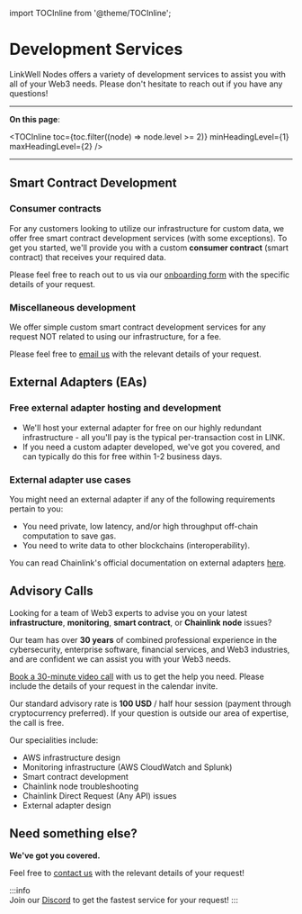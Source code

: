 import TOCInline from '@theme/TOCInline';

# Development Services

LinkWell Nodes offers a variety of development services to assist you with all of your Web3 needs. Please don't hesitate to reach out if you have any questions!

---

**On this page**:

<TOCInline
  toc={toc.filter((node) => node.level >= 2)}
  minHeadingLevel={1}
  maxHeadingLevel={2}
/>

---

## Smart Contract Development

### Consumer contracts

For any customers looking to utilize our infrastructure for custom data, we offer free smart contract development services (with some exceptions). To get you started, we'll provide you with a custom **consumer contract** (smart contract) that receives your required data. 

Please feel free to reach out to us via our [onboarding form](https://linkwellnodes.io/Getting-Started.html) with the specific details of your request.

### Miscellaneous development

We offer simple custom smart contract development services for any request NOT related to using our infrastructure, for a fee.

Please feel free to [email us](https://linkwellnodes.io/Home.html#contact-us "Contact LinkWell Nodes") with the relevant details of your request.

## External Adapters (EAs)

### Free external adapter hosting and development

* We'll host your external adapter for free on our highly redundant infrastructure - all you'll pay is the typical per-transaction cost in LINK.
* If you need a custom adapter developed, we've got you covered, and can typically do this for free within 1-2 business days.

### External adapter use cases

You might need an external adapter if any of the following requirements pertain to you:

* You need private, low latency, and/or high throughput off-chain computation to save gas.
* You need to write data to other blockchains (interoperability).

You can read Chainlink's official documentation on external adapters [here](https://docs.chain.link/chainlink-nodes/external-adapters/external-adapters).

## Advisory Calls

Looking for a team of Web3 experts to advise you on your latest **infrastructure**, **monitoring**, **smart contract**, or **Chainlink node** issues? 

Our team has over **30 years** of combined professional experience in the cybersecurity, enterprise software, financial services, and Web3 industries, and are confident we can assist you with your Web3 needs.

[Book a 30-minute video call](https://calendly.com/linkwell-nodes) with us to get the help you need. Please include the details of your request in the calendar invite. 

Our standard advisory rate is **100 USD** / half hour session (payment through cryptocurrency preferred). If your question is outside our area of expertise, the call is free.

Our specialities include:

- AWS infrastructure design
- Monitoring infrastructure (AWS CloudWatch and Splunk)
- Smart contract development
- Chainlink node troubleshooting
- Chainlink Direct Request (Any API) issues
- External adapter design

## Need something else?

**We've got you covered.**

Feel free to [contact us](https://linkwellnodes.io/Home.html#contact-us "Contact LinkWell Nodes") with the relevant details of your request! 

:::info  
Join our [Discord](https://discord.gg/Xs6SjqVPUA) to get the fastest service for your request!
:::
